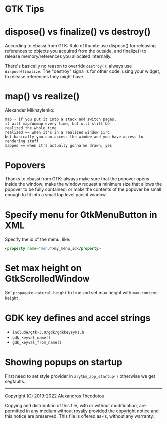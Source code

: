 GTK Tips
========

# dispose() vs finalize() vs destroy()

According to ebassi from GTK:
Rule of thumb: use dispose()
for releasing references to objects you acquired
from the outside, and finalize() to release
memory/references you allocated internally.

There's basically no reason to
override `destroy()`; always use `dispose`/`finalize`.
The "destroy" signal is for
other code, using your widget, to release
references they might have.

# map() vs realize()

Alexander Mikhaylenko:
```
map - if you put it into a stack and switch pages,
it will map/unmap every time, but will still be
realized the whole time
realized == when it's in a realized window iirc
but basically you can access the window and you have access to rendering stuff
mapped == when it's actually gonna be drawn, yes
```

# Popovers
Thanks to ebassi from GTK:
always make sure that the popover opens inside
the window; make the window request a minimum
size that allows the popover to be fully
contained; or make the contents of the popover
be small enough to fit into a small top level
parent window

# Specify menu for GtkMenuButton in XML

Specify the id of the menu, like:

```xml
<property name="menu">my_menu_id</property>
```

# Set max height on GtkScrolledWindow

Set `propagate-natural-height` to true and set
max height with `max-content-height`.

# GDK key defines and accel strings

- `include/gtk-3.0/gdk/gdkkeysyms.h`
- `gdk_keyval_name()`
- `gdk_keyval_from_name()`

# Showing popups on startup

First need to set style provider in
`zrythm_app_startup()` otherwise we get segfaults.

 ----

Copyright (C) 2019-2022 Alexandros Theodotou

Copying and distribution of this file, with or without modification, are permitted in any medium without royalty provided the copyright notice and this notice are preserved. This file is offered as-is, without any warranty.
